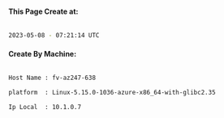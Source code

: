 
   
#### This Page Create at:

```bash

2023-05-08 - 07:21:14 UTC

```

#### Create By Machine:

```bash

Host Name : fv-az247-638

platform  : Linux-5.15.0-1036-azure-x86_64-with-glibc2.35

Ip Local  : 10.1.0.7

```

